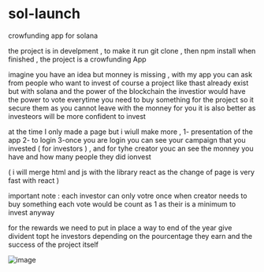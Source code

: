 # sol-launch
crowfunding app for solana 

the project is in develpment , to make it run git clone , then npm install 
when finished , the project is a crowfunding App 

imagine you have an idea but monney is missing , with my app you can ask from people who want to invest 
of course a project like thast already exist but with solana and the power of the blockchain the investior would have the power to vote everytime you need to buy something for the project so it secure them as you cannot leave with the monney 
for you it is also better as investeors will be more confident to invest 

at the time I only made a page but i wiull make more , 
1- presentation of the app 
2- to login 
3-once you are login you can see your campaign that you invested ( for investors ) , and for tyhe creator youc an see the monney you have and how many people they did ionvest 


( i will merge html and js with the library react as the change of page is very fast with react )





important note : each investor can only votre once when creator needs to buy something 
each vote would be count as 1 as their is a minimum to invest anyway 


for the rewards we need to put in place a way to end of the year give divident topt he investors depending on the pourcentage they earn and the success of the project itself

![image](https://github.com/Cyrilange/sol-launch/assets/106234259/b11cdb6f-29c8-4fc1-98d2-94adcd38ff00)
